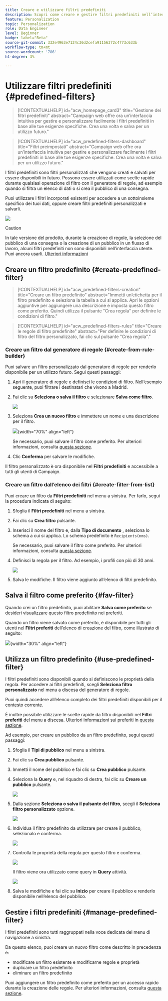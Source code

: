```yaml
---
title: Creare e utilizzare filtri predefiniti
description: Scopri come creare e gestire filtri predefiniti nell’interfaccia web di Adobe Campaign
feature: Personalization
topic: Personalization
role: Data Engineer
level: Beginner
badge: label="Beta"
source-git-commit: 332e4963e7124c36d2cefa91156372c4773c633b
workflow-type: tm+mt
source-wordcount: '786'
ht-degree: 3%

---
```


# Utilizzare filtri predefiniti {#predefined-filters}

>[!CONTEXTUALHELP]
>id="acw_homepage_card3"
>title="Gestione dei filtri predefiniti"
>abstract="Campaign web offre ora un’interfaccia intuitiva per gestire e personalizzare facilmente i filtri predefiniti in base alle tue esigenze specifiche. Crea una volta e salva per un utilizzo futuro."

>[!CONTEXTUALHELP]
>id="acw_predefined-filters-dashboard"
>title="Filtri preimpostati"
>abstract="Campaign web offre ora un’interfaccia intuitiva per gestire e personalizzare facilmente i filtri predefiniti in base alle tue esigenze specifiche. Crea una volta e salva per un utilizzo futuro."

I filtri predefiniti sono filtri personalizzati che vengono creati e salvati per essere disponibili in futuro. Possono essere utilizzati come scelte rapide durante qualsiasi operazione di filtro con il generatore di regole, ad esempio quando si filtra un elenco di dati o si crea il pubblico di una consegna.

Puoi utilizzare i filtri incorporati esistenti per accedere a un sottoinsieme specifico dei tuoi dati, oppure creare filtri predefiniti personalizzati e salvarli.

![](assets/predefined-filters-menu.png)

>[!CAUTION]
>
>In tale versione del prodotto, durante la creazione di regole, la selezione del pubblico di una consegna o la creazione di un pubblico in un flusso di lavoro, alcuni filtri predefiniti non sono disponibili nell’interfaccia utente. Puoi ancora usarli. [Ulteriori informazioni](guardrails.md#predefined-filters-filters-guardrails-limitations)


## Creare un filtro predefinito {#create-predefined-filter}

>[!CONTEXTUALHELP]
>id="acw_predefined-filters-creation"
>title="Creare un filtro predefinito"
>abstract="Immetti un’etichetta per il filtro predefinito e seleziona la tabella a cui si applica. Apri le opzioni aggiuntive per aggiungere una descrizione e imposta questo filtro come preferito. Quindi utilizza il pulsante &quot;Crea regola&quot; per definire le condizioni di filtro."

>[!CONTEXTUALHELP]
>id="acw_predefined-filters-rules"
>title="Creare le regole di filtro predefinite"
>abstract="Per definire le condizioni di filtro del filtro personalizzato, fai clic sul pulsante &quot;Crea regola&quot;."

### Creare un filtro dal generatore di regole {#create-from-rule-builder}

Puoi salvare un filtro personalizzato dal generatore di regole per renderlo disponibile per un utilizzo futuro. Segui questi passaggi:

1. Apri il generatore di regole e definisci le condizioni di filtro. Nell’esempio seguente, puoi filtrare i destinatari che vivono a Madrid.
1. Fai clic su **Seleziona o salva il filtro** e selezionare **Salva come filtro**.

   ![](assets/predefined-filters-save.png)

1. Seleziona **Crea un nuovo filtro** e immettere un nome e una descrizione per il filtro.

   ![](assets/predefined-filters-save-filter.png){width="70%" align="left"}

   Se necessario, puoi salvare il filtro come preferito. Per ulteriori informazioni, consulta [questa sezione](#fav-filter).

1. Clic **Conferma** per salvare le modifiche.

Il filtro personalizzato è ora disponibile nel **Filtri predefiniti** e accessibile a tutti gli utenti di Campaign.


### Creare un filtro dall’elenco dei filtri {#create-filter-from-list}


Puoi creare un filtro da **Filtri predefiniti** nel menu a sinistra. Per farlo, segui la procedura indicata di seguito:

1. Sfoglia il **Filtri predefiniti** nel menu a sinistra.
1. Fai clic su **Crea filtro** pulsante.
1. Inserisci il nome del filtro e, dalla **Tipo di documento** , seleziona lo schema a cui si applica. Lo schema predefinito è `Recipients(nms)`.

   Se necessario, puoi salvare il filtro come preferito. Per ulteriori informazioni, consulta [questa sezione](#fav-filter).

1. Definisci la regola per il filtro. Ad esempio, i profili con più di 30 anni.

   ![](assets/filter-30+.png)

1. Salva le modifiche. Il filtro viene aggiunto all’elenco di filtri predefinito.


## Salva il filtro come preferito {#fav-filter}

Quando crei un filtro predefinito, puoi abilitare **Salva come preferito** se desideri visualizzare questo filtro predefinito nei preferiti.


Quando un filtro viene salvato come preferito, è disponibile per tutti gli utenti nel **Filtri preferiti** dell’elenco di creazione del filtro, come illustrato di seguito:

![](assets/predefined-filters-favorite.png){width="30%" align="left"}


## Utilizza un filtro predefinito {#use-predefined-filter}

I filtri predefiniti sono disponibili quando si definiscono le proprietà della regola. Per accedere ai filtri predefiniti, scegli **Seleziona filtro personalizzato** nel menu a discesa del generatore di regole.

Puoi quindi accedere all’elenco completo dei filtri predefiniti disponibili per il contesto corrente.

È inoltre possibile utilizzare le scelte rapide da filtro disponibili nel **Filtri preferiti** del menu a discesa. Ulteriori informazioni sui preferiti in [questa sezione](#fav-filter).

Ad esempio, per creare un pubblico da un filtro predefinito, segui questi passaggi:

1. Sfoglia il **Tipi di pubblico** nel menu a sinistra.
1. Fai clic su **Crea pubblico** pulsante.
1. Immetti il nome del pubblico e fai clic su **Crea pubblico** pulsante.
1. Seleziona la **Query** e, nel riquadro di destra, fai clic su **Creare un pubblico** pulsante.

   ![](assets//build-audience-from-filter.png)

1. Dalla sezione **Seleziona o salva il pulsante del filtro**, scegli il **Seleziona filtro personalizzato** opzione.

   ![](assets/build-audience-select-custom-filter.png)

1. Individua il filtro predefinito da utilizzare per creare il pubblico, selezionalo e conferma.

   ![](assets/build-audience-filter-list.png)

1. Controlla le proprietà della regola per questo filtro e conferma.

   ![](assets/build-audience-check.png)

   Il filtro viene ora utilizzato come query in **Query** attività.

   ![](assets/build-audience-confirm.png)

1. Salva le modifiche e fai clic su **Inizio** per creare il pubblico e renderlo disponibile nell’elenco del pubblico.

## Gestire i filtri predefiniti {#manage-predefined-filter}

I filtri predefiniti sono tutti raggruppati nella voce dedicata del menu di navigazione a sinistra.

Da questo elenco, puoi creare un nuovo filtro come descritto in precedenza e:

* modificare un filtro esistente e modificarne regole e proprietà
* duplicare un filtro predefinito
* eliminare un filtro predefinito

Puoi aggiungere un filtro predefinito come preferito per un accesso rapido durante la creazione delle regole. Per ulteriori informazioni, consulta [questa sezione](#fav-filter).

<!--
## Built-in predefined filters {#ootb-predefined-filter}

Campaign comes with a set of predefined filters, built from the client console. These filters can be used to define your audiences, and rules. They must not be modified.
-->
